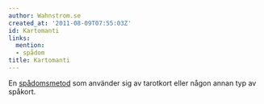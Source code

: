 ```yaml
---
author: Wahnstrom.se
created_at: '2011-08-09T07:55:03Z'
id: Kartomanti
links:
  mention:
  - spådom
title: Kartomanti
---
```


En [spådomsmetod] som använder sig av tarotkort eller någon annan typ av spåkort.

  [spådomsmetod]: spådom